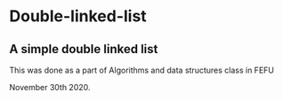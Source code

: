 # Double-linked-list
## A simple double linked list

This was done as a part of Algorithms and data structures class in FEFU

November 30th 2020.
